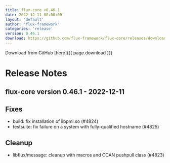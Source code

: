 ```yaml
---
title: flux-core v0.46.1
date: 2022-12-11 00:00:00
layout: 'default'
author: "flux-framework"
categories: 'release'
version: 0.46.1
download: https://github.com/flux-framework/flux-core/releases/download/v0.46.1/flux-core-0.46.1.tar.gz
---
```


Download from GitHub [here]({{ page.download }})

# Release Notes

flux-core version 0.46.1 - 2022-12-11
-------------------------------------

## Fixes
 * build: fix installation of libpmi.so (#4824)
 * testsuite: fix failure on a system with fully-qualified hostname (#4825)

## Cleanup
 * libflux/message: cleanup with macros and CCAN pushpull class (#4823)
